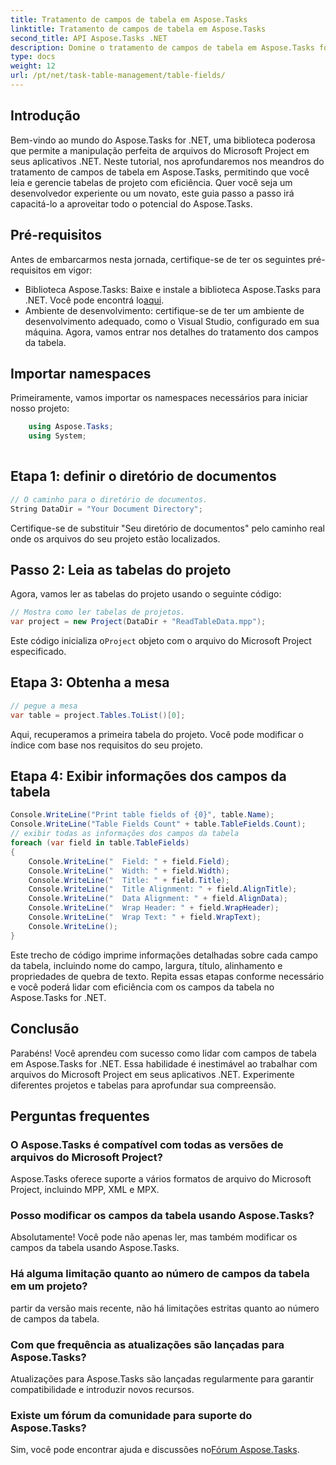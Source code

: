 ```yaml
---
title: Tratamento de campos de tabela em Aspose.Tasks
linktitle: Tratamento de campos de tabela em Aspose.Tasks
second_title: API Aspose.Tasks .NET
description: Domine o tratamento de campos de tabela em Aspose.Tasks for .NET com este tutorial abrangente. Aprenda a ler, exibir e modificar tabelas de projetos sem esforço.
type: docs
weight: 12
url: /pt/net/task-table-management/table-fields/
---
```

## Introdução
Bem-vindo ao mundo do Aspose.Tasks for .NET, uma biblioteca poderosa que permite a manipulação perfeita de arquivos do Microsoft Project em seus aplicativos .NET. Neste tutorial, nos aprofundaremos nos meandros do tratamento de campos de tabela em Aspose.Tasks, permitindo que você leia e gerencie tabelas de projeto com eficiência. Quer você seja um desenvolvedor experiente ou um novato, este guia passo a passo irá capacitá-lo a aproveitar todo o potencial do Aspose.Tasks.
## Pré-requisitos
Antes de embarcarmos nesta jornada, certifique-se de ter os seguintes pré-requisitos em vigor:
- Biblioteca Aspose.Tasks: Baixe e instale a biblioteca Aspose.Tasks para .NET. Você pode encontrá lo[aqui](https://releases.aspose.com/tasks/net/).
- Ambiente de desenvolvimento: certifique-se de ter um ambiente de desenvolvimento adequado, como o Visual Studio, configurado em sua máquina.
Agora, vamos entrar nos detalhes do tratamento dos campos da tabela.
## Importar namespaces
Primeiramente, vamos importar os namespaces necessários para iniciar nosso projeto:
```csharp
    using Aspose.Tasks;
    using System;
    
```
## Etapa 1: definir o diretório de documentos
```csharp
// O caminho para o diretório de documentos.
String DataDir = "Your Document Directory";
```
Certifique-se de substituir "Seu diretório de documentos" pelo caminho real onde os arquivos do seu projeto estão localizados.
## Passo 2: Leia as tabelas do projeto
Agora, vamos ler as tabelas do projeto usando o seguinte código:
```csharp
// Mostra como ler tabelas de projetos.
var project = new Project(DataDir + "ReadTableData.mpp");
```
 Este código inicializa o`Project` objeto com o arquivo do Microsoft Project especificado.
## Etapa 3: Obtenha a mesa
```csharp
// pegue a mesa
var table = project.Tables.ToList()[0];
```
Aqui, recuperamos a primeira tabela do projeto. Você pode modificar o índice com base nos requisitos do seu projeto.
## Etapa 4: Exibir informações dos campos da tabela
```csharp
Console.WriteLine("Print table fields of {0}", table.Name);
Console.WriteLine("Table Fields Count" + table.TableFields.Count);
// exibir todas as informações dos campos da tabela
foreach (var field in table.TableFields)
{
    Console.WriteLine("  Field: " + field.Field);
    Console.WriteLine("  Width: " + field.Width);
    Console.WriteLine("  Title: " + field.Title);
    Console.WriteLine("  Title Alignment: " + field.AlignTitle);
    Console.WriteLine("  Data Alignment: " + field.AlignData);
    Console.WriteLine("  Wrap Header: " + field.WrapHeader);
    Console.WriteLine("  Wrap Text: " + field.WrapText);
    Console.WriteLine();
}
```
Este trecho de código imprime informações detalhadas sobre cada campo da tabela, incluindo nome do campo, largura, título, alinhamento e propriedades de quebra de texto.
Repita essas etapas conforme necessário e você poderá lidar com eficiência com os campos da tabela no Aspose.Tasks for .NET.
## Conclusão
Parabéns! Você aprendeu com sucesso como lidar com campos de tabela em Aspose.Tasks for .NET. Essa habilidade é inestimável ao trabalhar com arquivos do Microsoft Project em seus aplicativos .NET. Experimente diferentes projetos e tabelas para aprofundar sua compreensão.
## Perguntas frequentes
### O Aspose.Tasks é compatível com todas as versões de arquivos do Microsoft Project?
Aspose.Tasks oferece suporte a vários formatos de arquivo do Microsoft Project, incluindo MPP, XML e MPX.
### Posso modificar os campos da tabela usando Aspose.Tasks?
Absolutamente! Você pode não apenas ler, mas também modificar os campos da tabela usando Aspose.Tasks.
### Há alguma limitação quanto ao número de campos da tabela em um projeto?
partir da versão mais recente, não há limitações estritas quanto ao número de campos da tabela.
### Com que frequência as atualizações são lançadas para Aspose.Tasks?
Atualizações para Aspose.Tasks são lançadas regularmente para garantir compatibilidade e introduzir novos recursos.
### Existe um fórum da comunidade para suporte do Aspose.Tasks?
 Sim, você pode encontrar ajuda e discussões no[Fórum Aspose.Tasks](https://forum.aspose.com/c/tasks/15).